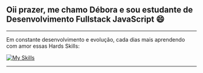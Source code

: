 ## Oii prazer, me chamo Débora e sou estudante de Desenvolvimento Fullstack JavaScript :smile:
<hr>
Em constante desenvolvimento e evolução, cada dias mais aprendendo com amor essas Hards Skills: 



[![My Skills](https://skillicons.dev/icons?i=html,css,js,nodejs,npm,babel,py,flask,git,mysql&size=35)](https://skillicons.dev)

<hr>
<!--
**dboravitoria/dboravitoria** is a ✨ _special_ ✨ repository because its `README.md` (this file) appears on your GitHub profile.

Here are some ideas to get you started:

- 🔭 I’m currently working on ...
- 🌱 I’m currently learning ...
- 👯 I’m looking to collaborate on ...
- 🤔 I’m looking for help with ...
- 💬 Ask me about ...
- 📫 How to reach me: ...
- 😄 Pronouns: ...
- ⚡ Fun fact: ...
-->
